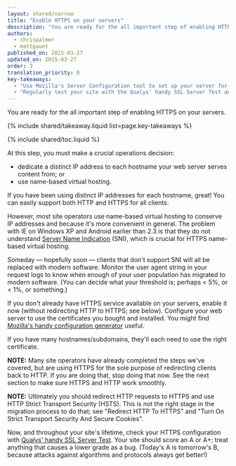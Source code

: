 ```yaml
---
layout: shared/narrow
title: "Enable HTTPS on your servers"
description: "You are ready for the all important step of enabling HTTPS on your servers."
authors:
  - chrispalmer
  - mattgaunt
published_on: 2015-03-27
updated_on: 2015-03-27
order: 3
translation_priority: 0
key-takeaways:
  - "Use Mozilla's Server Configuration tool to set up your server for HTTPS support."
  - "Regularly test your site with the Qualys' handy SSL Server Test and ensure you get at least an A or A+."
---
```


<p class="intro">
  You are ready for the all important step of enabling HTTPS on your servers.
</p>

{% include shared/takeaway.liquid list=page.key-takeaways %}

{% include shared/toc.liquid %}

At this step, you must make a crucial operations decision:

* dedicate a distinct IP address to each hostname your web server serves content
  from; or
* use name-based virtual hosting.

If you have been using distinct IP addresses for each hostname, great! You can
easily support both HTTP and HTTPS for all clients.

However, most site operators use name-based virtual hosting to conserve IP
addresses and because it's more convenient in general. The problem with IE on
Windows XP and Android earlier than 2.3 is that they do not understand [Server
Name Indication](https://en.wikipedia.org/wiki/Server_Name_Indication) (SNI),
which is crucial for HTTPS name-based virtual hosting.

Someday — hopefully soon — clients that don't support SNI will all be replaced
with modern software. Monitor the user agent string in your request logs to know
when enough of your user population has migrated to modern software. (You can
decide what your threshold is; perhaps &lt; 5%, or &lt; 1%, or something.)

If you don't already have HTTPS service available on your servers, enable it now
(without redirecting HTTP to HTTPS; see below). Configure your web server to use
the certificates you bought and installed. You might find [Mozilla's handy
configuration
generator](https://mozilla.github.io/server-side-tls/ssl-config-generator/)
useful.

If you have many hostnames/subdomains, they'll each need to use the right
certificate.

**NOTE:** Many site operators have already completed the steps we've covered, but are
using HTTPS for the sole purpose of redirecting clients back to HTTP. If you
are doing that, stop doing that now. See the next section to make sure HTTPS and HTTP
work smoothly.

**NOTE:** Ultimately you should redirect HTTP requests to HTTPS and use HTTP Strict
Transport Security (HSTS). This is not the right stage in the migration process to do
that; see "Redirect HTTP To HTTPS" and "Turn On Strict Transport Security And Secure Cookies".

Now, and throughout your site's lifetime, check your HTTPS configuration with
[Qualys' handy SSL Server Test](https://www.ssllabs.com/ssltest/). Your site
should score an A or A+; treat anything that causes a lower grade as a bug.
(Today's A is tomorrow's B, because attacks against algorithms and protocols
always get better!)

